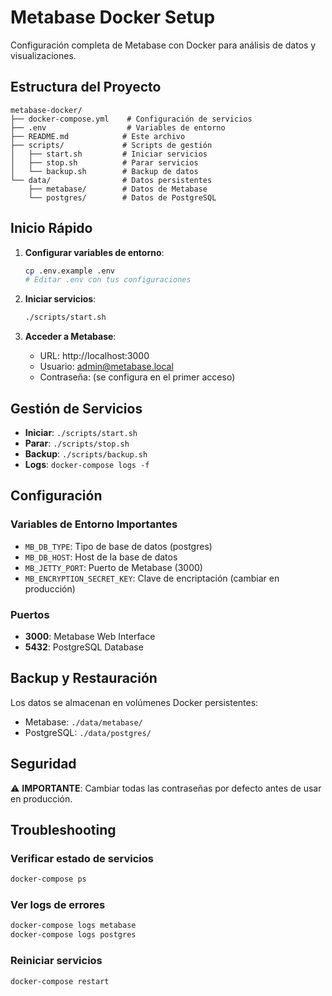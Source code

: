 # Metabase Docker Setup

Configuración completa de Metabase con Docker para análisis de datos y visualizaciones.

## Estructura del Proyecto

```
metabase-docker/
├── docker-compose.yml    # Configuración de servicios
├── .env                  # Variables de entorno
├── README.md            # Este archivo
├── scripts/             # Scripts de gestión
│   ├── start.sh         # Iniciar servicios
│   ├── stop.sh          # Parar servicios
│   └── backup.sh        # Backup de datos
└── data/                # Datos persistentes
    ├── metabase/        # Datos de Metabase
    └── postgres/        # Datos de PostgreSQL
```

## Inicio Rápido

1. **Configurar variables de entorno**:
   ```bash
   cp .env.example .env
   # Editar .env con tus configuraciones
   ```

2. **Iniciar servicios**:
   ```bash
   ./scripts/start.sh
   ```

3. **Acceder a Metabase**:
   - URL: http://localhost:3000
   - Usuario: admin@metabase.local
   - Contraseña: (se configura en el primer acceso)

## Gestión de Servicios

- **Iniciar**: `./scripts/start.sh`
- **Parar**: `./scripts/stop.sh`
- **Backup**: `./scripts/backup.sh`
- **Logs**: `docker-compose logs -f`

## Configuración

### Variables de Entorno Importantes

- `MB_DB_TYPE`: Tipo de base de datos (postgres)
- `MB_DB_HOST`: Host de la base de datos
- `MB_JETTY_PORT`: Puerto de Metabase (3000)
- `MB_ENCRYPTION_SECRET_KEY`: Clave de encriptación (cambiar en producción)

### Puertos

- **3000**: Metabase Web Interface
- **5432**: PostgreSQL Database

## Backup y Restauración

Los datos se almacenan en volúmenes Docker persistentes:
- Metabase: `./data/metabase/`
- PostgreSQL: `./data/postgres/`

## Seguridad

⚠️ **IMPORTANTE**: Cambiar todas las contraseñas por defecto antes de usar en producción.

## Troubleshooting

### Verificar estado de servicios
```bash
docker-compose ps
```

### Ver logs de errores
```bash
docker-compose logs metabase
docker-compose logs postgres
```

### Reiniciar servicios
```bash
docker-compose restart
```








